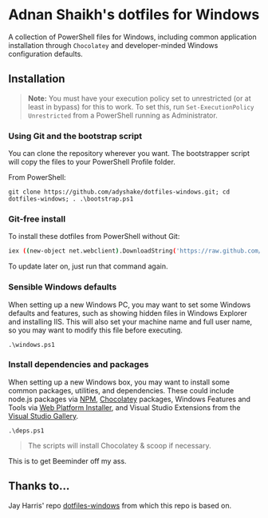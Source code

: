 # Adnan Shaikh's dotfiles for Windows

A collection of PowerShell files for Windows, including common application installation through `Chocolatey` and developer-minded Windows configuration defaults. 

## Installation

> **Note:** You must have your execution policy set to unrestricted (or at least in bypass) for this to work. To set this, run `Set-ExecutionPolicy Unrestricted` from a PowerShell running as Administrator.

### Using Git and the bootstrap script

You can clone the repository wherever you want. The bootstrapper script will copy the files to your PowerShell Profile folder.

From PowerShell:
```posh
git clone https://github.com/adyshake/dotfiles-windows.git; cd dotfiles-windows; . .\bootstrap.ps1
```

### Git-free install

To install these dotfiles from PowerShell without Git:

```bash
iex ((new-object net.webclient).DownloadString('https://raw.github.com/adyshake/dotfiles-windows/master/setup/install.ps1'))
```

To update later on, just run that command again.

### Sensible Windows defaults

When setting up a new Windows PC, you may want to set some Windows defaults and features, such as showing hidden files in Windows Explorer and installing IIS. This will also set your machine name and full user name, so you may want to modify this file before executing.

```post
.\windows.ps1
```

### Install dependencies and packages

When setting up a new Windows box, you may want to install some common packages, utilities, and dependencies. These could include node.js packages via [NPM](https://www.npmjs.org), [Chocolatey](http://chocolatey.org/) packages, Windows Features and Tools via [Web Platform Installer](https://www.microsoft.com/web/downloads/platform.aspx), and Visual Studio Extensions from the [Visual Studio Gallery](http://visualstudiogallery.msdn.microsoft.com/).

```posh
.\deps.ps1
```

> The scripts will install Chocolatey & scoop if necessary.

This is to get Beeminder off my ass.

## Thanks to…

Jay Harris' repo [dotfiles-windows](https://github.com/jayharris/dotfiles-windows) from which this repo is based on.